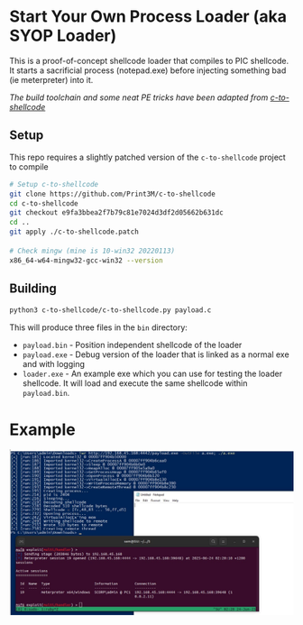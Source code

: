 # Start Your Own Process Loader (aka SYOP Loader)

This is a proof-of-concept shellcode loader that compiles to PIC shellcode. It starts a sacrificial process (notepad.exe) before injecting something bad (ie meterpreter) into it.

*The build toolchain and some neat PE tricks have been adapted from [c-to-shellcode](https://github.com/Print3M/c-to-shellcode)*

## Setup
This repo requires a slightly patched version of the `c-to-shellcode` project to compile
```sh
# Setup c-to-shellcode
git clone https://github.com/Print3M/c-to-shellcode
cd c-to-shellcode
git checkout e9fa3bbea2f7b79c81e7024d3df2d05662b631dc
cd ..
git apply ./c-to-shellcode.patch

# Check mingw (mine is 10-win32 20220113)
x86_64-w64-mingw32-gcc-win32 --version
```

## Building
```sh
python3 c-to-shellcode/c-to-shellcode.py payload.c
```
This will produce three files in the `bin` directory:

- `payload.bin` - Position independent shellcode of the loader
- `payload.exe` - Debug version of the loader that is linked as a normal exe and with logging
- `loader.exe` - An example exe which you can use for testing the loader shellcode. It will load and execute the same shellcode within `payload.bin`.

# Example
![example](example.png)
